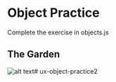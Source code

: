 # Object Practice

Complete the exercise in objects.js

## The Garden
![alt text](https://github.com/KenzieAcademy/ux-object-practice/blob/master/garden.jpg?raw=true)# ux-object-practice2
